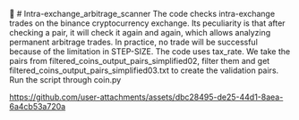 📡 # Intra-exchange_arbitrage_scanner
The code checks intra-exchange trades on the binance cryptocurrency exchange. Its peculiarity is that after checking a pair, it will check it again and again, which allows analyzing permanent arbitrage trades. 
In practice, no trade will be successful because of the limitation in STEP-SIZE. The code uses tax_rate. We take the pairs from filtered_coins_output_pairs_simplified02, filter them and get filtered_coins_output_pairs_simplified03.txt to create the validation pairs. Run the script through coin.py


https://github.com/user-attachments/assets/dbc28495-de25-44d1-8aea-6a4cb53a720a
